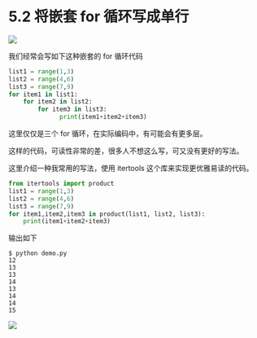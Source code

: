 # 5.2 将嵌套 for 循环写成单行
![](http://image.iswbm.com/20200804124133.png)

我们经常会写如下这种嵌套的 for 循环代码

```python
list1 = range(1,3)
list2 = range(4,6)
list3 = range(7,9)
for item1 in list1:
    for item2 in list2:
      	for item3 in list3:
        	  print(item1+item2+item3)
```

这里仅仅是三个 for 循环，在实际编码中，有可能会有更多层。

这样的代码，可读性非常的差，很多人不想这么写，可又没有更好的写法。

这里介绍一种我常用的写法，使用 itertools 这个库来实现更优雅易读的代码。

```python
from itertools import product
list1 = range(1,3)
list2 = range(4,6)
list3 = range(7,9)
for item1,item2,item3 in product(list1, list2, list3):
    print(item1+item2+item3)
```

输出如下

```shell
$ python demo.py
12
13
13
14
13
14
14
15
```



![](http://image.iswbm.com/20200607174235.png)
